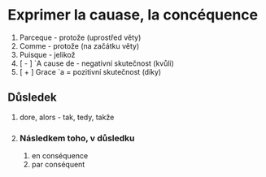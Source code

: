 # Exprimer la cauase, la concéquence

1. Parceque - protože (uprostřed věty)
2. Comme - protože (na začátku věty)
3. Puisque - jelikož
4. [ - ] `A cause de - negativní skutečnost (kvůli)
5. [ + ] Grace `a = pozitivní skutečnost (díky)

## Důsledek

1. dore, alors - tak, tedy, takže

2. ### Následkem toho, v důsledku

   1. en conséquence
   2. par conséquent